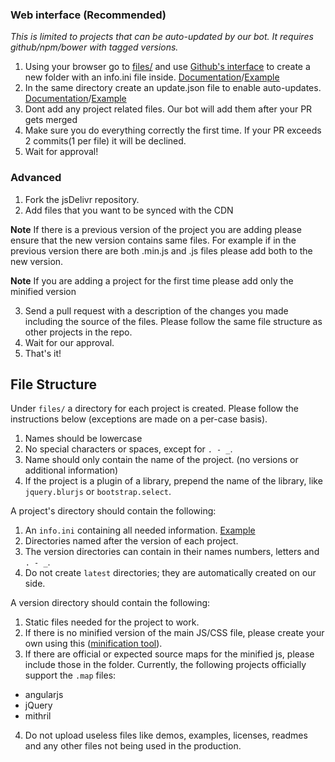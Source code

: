 ### Web interface (Recommended)

*This is limited to projects that can be auto-updated by our bot. It requires github/npm/bower with tagged versions.*

1. Using your browser go to [files/][1] and use [Github's interface](https://cloud.githubusercontent.com/assets/1834071/6826939/4019ce7a-d30d-11e4-8d1b-7821b923dd50.gif) to create a new folder with an info.ini file inside. [Documentation](https://github.com/jsdelivr/jsdelivr/blob/master/CONTRIBUTING.md#file-structure)/[Example][2]
2. In the same directory create an update.json file to enable auto-updates. [Documentation](https://github.com/jsdelivr/libgrabber#add-updatejson-schema)/[Example](https://github.com/jsdelivr/jsdelivr/blob/master/files/angular.moment/update.json)
3. Dont add any project related files. Our bot will add them after your PR gets merged
4. Make sure you do everything correctly the first time. If your PR exceeds 2 commits(1 per file) it will be declined.
5. Wait for approval!



### Advanced

 1. Fork the jsDelivr repository.
 2. Add files that you want to be synced with the CDN

  **Note** If there is a previous version of the project you are adding please ensure that the new version contains same files. For example if in the previous version there are both .min.js and .js files please add both to the new version.
  
  **Note** If you are adding a project for the first time please add only the minified version

 3. Send a pull request with a description of the changes you made including the source of the files. Please follow the same file structure as other projects in the repo.
 4. Wait for our approval.
 5. That's it!


File Structure
--------------
Under `files/` a directory for each project is created. Please follow the instructions below (exceptions are made on a per-case basis).

1. Names should be lowercase
2. No special characters or spaces, except for `. - _`.
3. Name should only contain the name of the project. (no versions or additional information)
4. If the project is a plugin of a library, prepend the name of the library, like `jquery.blurjs` or `bootstrap.select`.


A project's directory should contain the following:

1. An `info.ini` containing all needed information. [Example][2]
2. Directories named after the version of each project.
3. The version directories can contain in their names numbers, letters and `. - _`.
4. Do not create `latest` directories; they are automatically created on our side.

A version directory should contain the following:

1. Static files needed for the project to work.
2. If there is no minified version of the main JS/CSS file, please create your own using this ([minification tool][3]).
3. If there are official or expected source maps for the minified js, please include those in the folder.  Currently, the following projects officially support the `.map` files:
  * angularjs
  * jQuery
  * mithril
4. Do not upload useless files like demos, examples, licenses, readmes and any other files not being used in the production.

  [1]: https://github.com/jsdelivr/jsdelivr/tree/master/files
  [2]: https://github.com/jimaek/jsdelivr/blob/master/files/abaaso/info.ini
  [3]: http://refresh-sf.com/
